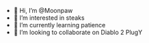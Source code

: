 - 👋 Hi, I’m @Moonpaw
- 👀 I’m interested in steaks
- 🌱 I’m currently learning patience
- 💞️ I’m looking to collaborate on Diablo 2 PlugY

<!---
Moonpaw/Moonpaw is a ✨ special ✨ repository because its `README.md` (this file) appears on your GitHub profile.
You can click the Preview link to take a look at your changes.
--->
